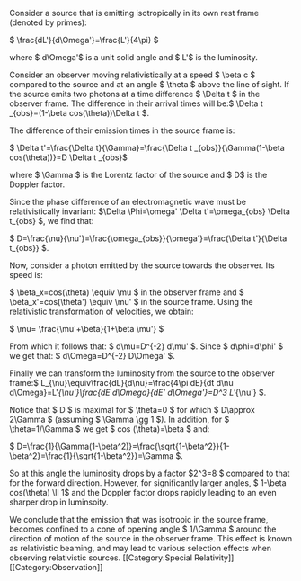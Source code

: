Consider a source that is emitting isotropically in its own rest frame (denoted by primes):

$ \frac{dL'}{d\Omega'}=\frac{L'}{4\pi} $

where $ d\Omega'$ is a unit solid angle and $ L'$ is the luminosity.

Consider an observer moving relativistically at a speed $ \beta c $ compared to the source and at an angle $ \theta $ above the line of sight. If the source emits two photons at a time difference $ \Delta t $ in the observer frame. The difference in their arrival times will be:$ \Delta t _{obs}=(1-\beta cos(\theta))\Delta t $.

The difference of their emission times in the source frame is:

$ \Delta t'=\frac{\Delta t}{\Gamma}=\frac{\Delta t _{obs}}{\Gamma(1-\beta cos(\theta))}=D \Delta t _{obs}$

where $ \Gamma $ is the Lorentz factor of the source and $ D$ is the Doppler factor.

Since the phase difference of an electromagnetic wave must be relativistically invariant: $\Delta \Phi=\omega' \Delta t'=\omega_{obs} \Delta t_{obs} $, we find that:

$ D=\frac{\nu}{\nu'}=\frac{\omega_{obs}}{\omega'}=\frac{\Delta t'}{\Delta t_{obs}} $.

Now, consider a photon emitted by the source towards the observer. Its speed is:

$ \beta_x=cos(\theta) \equiv \mu $ in the observer frame and $ \beta_x'=cos(\theta') \equiv \mu' $ in the source frame. Using the relativistic transformation of velocities, we obtain:

$ \mu= \frac{\mu'+\beta}{1+\beta \mu'} $

From which it follows that: $ d\mu=D^{-2} d\mu' $. Since $ d\phi=d\phi' $ we get that: $ d\Omega=D^{-2} D\Omega' $.

Finally we can transform the luminosity from the source to the observer frame:$ L_{\nu}\equiv\frac{dL}{d\nu}=\frac{4\pi dE}{dt d\nu d\Omega}=L'_{\nu'}\frac{dE d\Omega}{dE' d\Omega'}=D^3 L'_{\nu'} $.

Notice that $ D $ is maximal for $ \theta=0 $ for which $ D\approx 2\Gamma $ (assuming $ \Gamma \gg 1 $). In addition, for $ \theta=1/\Gamma $ we get $ cos (\theta)=\beta $ and:

$ D=\frac{1}{\Gamma(1-\beta^2)}=\frac{\sqrt{1-\beta^2}}{1-\beta^2}=\frac{1}{\sqrt{1-\beta^2}}=\Gamma $.

So at this angle the luminosity drops by a factor $2^3=8 $ compared to that for the forward direction. However, for significantly larger angles, $ 1-\beta cos(\theta) \ll 1$ and the Doppler factor drops rapidly leading to an even sharper drop in luminsoity.

We conclude that the emission that was isotropic in the source frame, becomes confined to a cone of opening angle $ 1/\Gamma $ around the direction of motion of the source in the observer frame. This effect is known as relativistic beaming, and may lead to various selection effects when observing relativistic sources.
[[Category:Special Relativity]]
[[Category:Observation]]